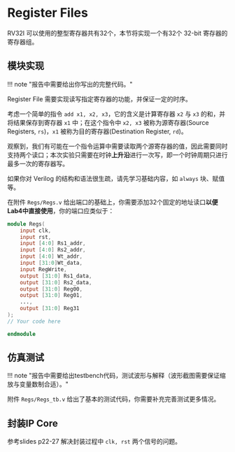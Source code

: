 # Register Files

RV32I 可以使用的整型寄存器共有32个，本节将实现一个有32个 32-bit 寄存器的寄存器组。

## 模块实现

!!! note "报告中需要给出你写出的完整代码。"

Register File 需要实现读写指定寄存器的功能，并保证一定的时序。

考虑一个简单的指令 `add x1, x2, x3`，它的含义是计算寄存器 `x2` 与 `x3` 的和，并将结果保存到寄存器 `x1` 中；在这个指令中 `x2, x3` 被称为源寄存器(Source Registers, `rs`)，`x1` 被称为目的寄存器(Destination Register, `rd`)。

观察到，我们有可能在一个指令运算中需要读取两个源寄存器的值，因此需要同时支持两个读口；本次实验只需要在时钟**上升沿**进行一次写，即一个时钟周期只进行最多一次的寄存器写。

如果你对 Verilog 的结构和语法很生疏，请先学习基础内容，如 `always` 块、赋值等。

在附件 `Regs/Regs.v` 给出端口的基础上，你需要添加32个固定的地址读口**以便Lab4中直接使用**，你的端口应类似于：

```verilog linenums="1" title="Regs.v"
module Regs(
	input clk,
	input rst,
	input [4:0] Rs1_addr, 
	input [4:0] Rs2_addr, 
	input [4:0] Wt_addr, 
	input [31:0]Wt_data, 
	input RegWrite, 
	output [31:0] Rs1_data, 
	output [31:0] Rs2_data,
	output [31:0] Reg00,
	output [31:0] Reg01,
	...,
	output [31:0] Reg31
);
// Your code here

endmodule
```

## 仿真测试

!!! note "报告中需要给出testbench代码，测试波形与解释（波形截图需要保证缩放与变量数制合适）。"

附件 `Regs/Regs_tb.v` 给出了基本的测试代码，你需要补充完善测试更多情况。

## 封装IP Core

参考slides p22-27 解决封装过程中 `clk, rst` 两个信号的问题。
